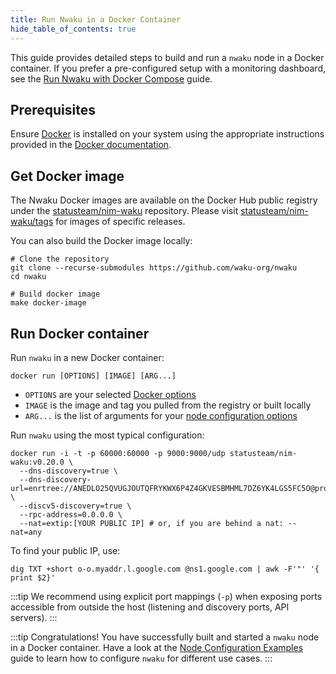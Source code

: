 ```yaml
---
title: Run Nwaku in a Docker Container
hide_table_of_contents: true
---
```


This guide provides detailed steps to build and run a `nwaku` node in a Docker container. If you prefer a pre-configured setup with a monitoring dashboard, see the [Run Nwaku with Docker Compose](/guides/nwaku/run-docker-compose) guide.

## Prerequisites

Ensure [Docker](https://www.docker.com/) is installed on your system using the appropriate instructions provided in the [Docker documentation](https://docs.docker.com/engine/install/).

## Get Docker image

The Nwaku Docker images are available on the Docker Hub public registry under the [statusteam/nim-waku](https://hub.docker.com/r/statusteam/nim-waku) repository. Please visit [statusteam/nim-waku/tags](https://hub.docker.com/r/statusteam/nim-waku/tags) for images of specific releases.

You can also build the Docker image locally:

```shell
# Clone the repository
git clone --recurse-submodules https://github.com/waku-org/nwaku
cd nwaku

# Build docker image
make docker-image
```

## Run Docker container

Run `nwaku` in a new Docker container:

```shell
docker run [OPTIONS] [IMAGE] [ARG...]
```

- `OPTIONS` are your selected [Docker options](https://docs.docker.com/engine/reference/commandline/run/#options)
- `IMAGE` is the image and tag you pulled from the registry or built locally
- `ARG...` is the list of arguments for your [node configuration options](/guides/nwaku/config-options)

Run `nwaku` using the most typical configuration:

```shell
docker run -i -t -p 60000:60000 -p 9000:9000/udp statusteam/nim-waku:v0.20.0 \
  --dns-discovery=true \
  --dns-discovery-url=enrtree://ANEDLO25QVUGJOUTQFRYKWX6P4Z4GKVESBMHML7DZ6YK4LGS5FC5O@prod.wakuv2.nodes.status.im \
  --discv5-discovery=true \
  --rpc-address=0.0.0.0 \
  --nat=extip:[YOUR PUBLIC IP] # or, if you are behind a nat: --nat=any
```

To find your public IP, use:

```shell
dig TXT +short o-o.myaddr.l.google.com @ns1.google.com | awk -F'"' '{ print $2}'
```

:::tip
We recommend using explicit port mappings (`-p`) when exposing ports accessible from outside the host (listening and discovery ports, API servers).
:::

:::tip Congratulations!
You have successfully built and started a `nwaku` node in a Docker container. Have a look at the [Node Configuration Examples](/guides/nwaku/configure-nwaku) guide to learn how to configure `nwaku` for different use cases.
:::
